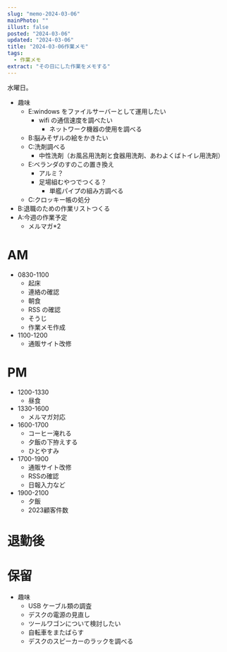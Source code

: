```yaml
---
slug: "memo-2024-03-06"
mainPhoto: ""
illust: false
posted: "2024-03-06"
updated: "2024-03-06"
title: "2024-03-06作業メモ"
tags:
  - 作業メモ
extract: "その日にした作業をメモする"
---
```


水曜日。  

- 趣味
  - E:windows をファイルサーバーとして運用したい
    - wifi の通信速度を調べたい
      - ネットワーク機器の使用を調べる
  - B:脳みそザルの絵をかきたい
  - C:洗剤調べる
    - 中性洗剤（お風呂用洗剤と食器用洗剤、あわよくばトイレ用洗剤）
  - E:ベランダのすのこの置き換え
    - アルミ？
    - 足場組むやつでつくる？
      - 単艦パイプの組み方調べる
  - C:クロッキー帳の処分
- B:退職のための作業リストつくる
- A:今週の作業予定
  - メルマガ\*2

# AM

- 0830-1100
  - 起床
  - 連絡の確認
  - 朝食
  - RSS の確認
  - そうじ
  - 作業メモ作成
- 1100-1200
  - 通販サイト改修

# PM

- 1200-1330
  - 昼食
- 1330-1600
  - メルマガ対応
- 1600-1700
  - コーヒー淹れる
  - 夕飯の下拵えする
  - ひとやすみ
- 1700-1900
  - 通販サイト改修
  - RSSの確認
  - 日報入力など
- 1900-2100
  - 夕飯
  - 2023顧客件数

# 退勤後

# 保留

- 趣味
  - USB ケーブル類の調査
  - デスクの電源の見直し
  - ツールワゴンについて検討したい
  - 自転車をまたばらす
  - デスクのスピーカーのラックを調べる
